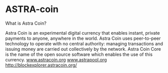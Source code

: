 # ASTRA-coin
What is Astra Coin?

Astra Coin is an experimental digital currency that enables instant, private payments to anyone, anywhere in the world. Astra Coin  uses peer-to-peer technology to operate with no central authority: managing transactions and issuing money are carried out collectively by the network. Astra Coin  Core is the name of the open source software which enables the use of this currency.
www.astracoin.org
www.astrapool.org
http://blockexplorer.astracoin.org/
